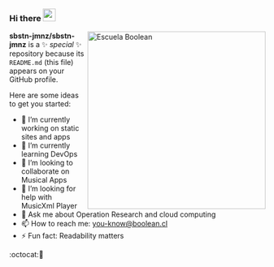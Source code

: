 ### Hi there <img src="https://media.giphy.com/media/hvRJCLFzcasrR4ia7z/giphy.gif" width="25px">

 <img align="right" src="https://res.cloudinary.com/boolean-spa/image/upload/v1627963402/TESTS_FULLSTACK_i6bbuh.png" alt="Escuela Boolean" width="350px">

**sbstn-jmnz/sbstn-jmnz** is a ✨ _special_ ✨ repository because its `README.md` (this file) appears on your GitHub profile.

Here are some ideas to get you started:

- 🔭 I’m currently working on static sites and apps
- 🌱 I’m currently learning DevOps
- 👯 I’m looking to collaborate on Musical Apps
- 🤔 I’m looking for help with MusicXml Player
- 💬 Ask me about Operation Research and cloud computing
- 📫 How to reach me: you-know@boolean.cl
- ⚡ Fun fact: Readability matters

:octocat::rocket:
